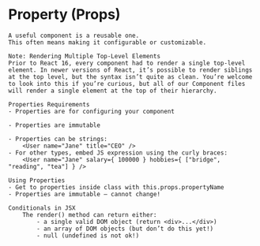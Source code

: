 # Property (Props)
    A useful component is a reusable one.
    This often means making it configurable or customizable.

    Note: Rendering Multiple Top-Level Elements
    Prior to React 16, every component had to render a single top-level element. In newer versions of React, it’s possible to render siblings at the top level, but the syntax isn’t quite as clean. You’re welcome to look into this if you’re curious, but all of our Component files will render a single element at the top of their hierarchy.

    Properties Requirements
    - Properties are for configuring your component

    - Properties are immutable

    - Properties can be strings:
        <User name="Jane" title="CEO" />
    - For other types, embed JS expression using the curly braces:
        <User name="Jane" salary={ 100000 } hobbies={ ["bridge", "reading", "tea"] } />

    Using Properties
    - Get to properties inside class with this.props.propertyName
    - Properties are immutable — cannot change!

    Conditionals in JSX
        The render() method can return either:
            - a single valid DOM object (return <div>...</div>)
            - an array of DOM objects (but don’t do this yet!)
            - null (undefined is not ok!)